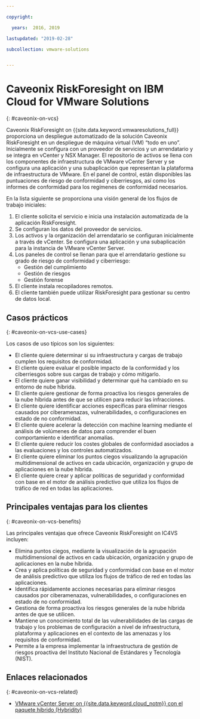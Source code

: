 ```yaml
---

copyright:

  years:  2016, 2019

lastupdated: "2019-02-28"

subcollection: vmware-solutions


---
```


# Caveonix RiskForesight on IBM Cloud for VMware Solutions
{: #caveonix-on-vcs}

Caveonix RiskForesight on {{site.data.keyword.vmwaresolutions_full}} proporciona un despliegue automatizado de la solución Caveonix RiskForesight en un despliegue de máquina virtual (VM) “todo en uno”. Inicialmente se configura con un proveedor de servicios y un arrendatario y se integra en vCenter y NSX Manager. El repositorio de activos se llena con los componentes de infraestructura de VMware vCenter Server y se configura una aplicación y una subaplicación que representan la plataforma de infraestructura de VMware. En el panel de control, están disponibles las puntuaciones de riesgo de conformidad y ciberriesgos, así como los informes de conformidad para los regímenes de conformidad necesarios.

En la lista siguiente se proporciona una visión general de los flujos de trabajo iniciales:
1.	El cliente solicita el servicio e inicia una instalación automatizada de la aplicación RiskForesight.
2.	Se configuran los datos del proveedor de servicios.
3.	Los activos y la organización del arrendatario se configuran inicialmente a través de vCenter. Se configura una aplicación y una subaplicación para la instancia de VMware vCenter Server.
4.	Los paneles de control se llenan para que el arrendatario gestione su grado de riesgo de conformidad y ciberriesgo:
    - Gestión del cumplimiento
    - Gestión de riesgos
    - Gestión forense
5.	El cliente instala recopiladores remotos.
6.	El cliente también puede utilizar RiskForesight para gestionar su centro de datos local.


## Casos prácticos
{: #caveonix-on-vcs-use-cases}

Los casos de uso típicos son los siguientes:
- El cliente quiere determinar si su infraestructura y cargas de trabajo cumplen los requisitos de conformidad.
-	El cliente quiere evaluar el posible impacto de la conformidad y los ciberriesgos sobre sus cargas de trabajo y cómo mitigarlo.
-	El cliente quiere ganar visibilidad y determinar qué ha cambiado en su entorno de nube híbrida.
-	El cliente quiere gestionar de forma proactiva los riesgos generales de la nube híbrida antes de que se utilicen para reducir las infracciones.
-	El cliente quiere identificar acciones específicas para eliminar riesgos causados por ciberamenazas, vulnerabilidades, o configuraciones en estado de no conformidad.
-	El cliente quiere acelerar la detección con machine learning mediante el análisis de volúmenes de datos para comprender el buen comportamiento e identificar anomalías.
-	El cliente quiere reducir los costes globales de conformidad asociados a las evaluaciones y los controles automatizados.
-	El cliente quiere eliminar los puntos ciegos visualizando la agrupación multidimensional de activos en cada ubicación, organización y grupo de aplicaciones en la nube híbrida.
-	El cliente quiere crear y aplicar políticas de seguridad y conformidad con base en el motor de análisis predictivo que utiliza los flujos de tráfico de red en todas las aplicaciones.

## Principales ventajas para los clientes
{: #caveonix-on-vcs-benefits}

Las principales ventajas que ofrece Caveonix RiskForesight on IC4VS incluyen:
-	Elimina puntos ciegos, mediante la visualización de la agrupación multidimensional de activos en cada ubicación, organización y grupo de aplicaciones en la nube híbrida.
-	Crea y aplica políticas de seguridad y conformidad con base en el motor de análisis predictivo que utiliza los flujos de tráfico de red en todas las aplicaciones.
-	Identifica rápidamente acciones necesarias para eliminar riesgos causados por ciberamenazas, vulnerabilidades, o configuraciones en estado de no conformidad.
-	Gestiona de forma proactiva los riesgos generales de la nube híbrida antes de que se utilicen.
-	Mantiene un conocimiento total de las vulnerabilidades de las cargas de trabajo y los problemas de configuración a nivel de infraestructura, plataforma y aplicaciones en el contexto de las amenazas y los requisitos de conformidad.
-	Permite a la empresa implementar la infraestructura de gestión de riesgos proactiva del Instituto Nacional de Estándares y Tecnología (NIST).

## Enlaces relacionados
{: #caveonix-on-vcs-related}

*   [VMware vCenter Server on {{site.data.keyword.cloud_notm}} con el paquete híbrido (Hybridity)](/docs/services/vmwaresolutions/archiref/vcs?topic=vmware-solutions-vcs-hybridity-intro)
